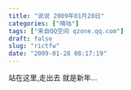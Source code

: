 ```yaml
---
title: "说说 2009年01月28日"
categories: ["嘀咕"]
tags: ["来自QQ空间 qzone.qq.com"]
draft: false
slug: "rictfw"
date: "2009-01-28 08:17:19"
---
```


站在这里,走出去 就是新年…
